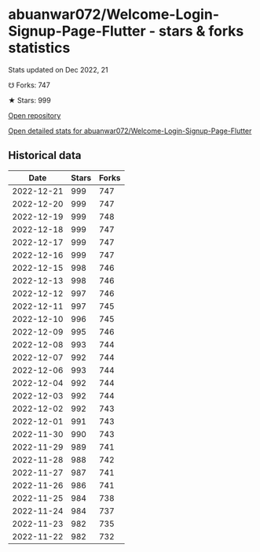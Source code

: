 # abuanwar072/Welcome-Login-Signup-Page-Flutter - stars & forks statistics

Stats updated on Dec 2022, 21

☋ Forks: 747

★ Stars: 999

[Open repository](https://github.com/abuanwar072/Welcome-Login-Signup-Page-Flutter)

[Open detailed stats for abuanwar072/Welcome-Login-Signup-Page-Flutter](https://reviewgithub.com/rep/abuanwar072/Welcome-Login-Signup-Page-Flutter)

## Historical data
| Date | Stars | Forks |
|------|-------|-------|
| 2022-12-21 | 999 | 747 | 
| 2022-12-20 | 999 | 747 | 
| 2022-12-19 | 999 | 748 | 
| 2022-12-18 | 999 | 747 | 
| 2022-12-17 | 999 | 747 | 
| 2022-12-16 | 999 | 747 | 
| 2022-12-15 | 998 | 746 | 
| 2022-12-13 | 998 | 746 | 
| 2022-12-12 | 997 | 746 | 
| 2022-12-11 | 997 | 745 | 
| 2022-12-10 | 996 | 745 | 
| 2022-12-09 | 995 | 746 | 
| 2022-12-08 | 993 | 744 | 
| 2022-12-07 | 992 | 744 | 
| 2022-12-06 | 993 | 744 | 
| 2022-12-04 | 992 | 744 | 
| 2022-12-03 | 992 | 744 | 
| 2022-12-02 | 992 | 743 | 
| 2022-12-01 | 991 | 743 | 
| 2022-11-30 | 990 | 743 | 
| 2022-11-29 | 989 | 741 | 
| 2022-11-28 | 988 | 742 | 
| 2022-11-27 | 987 | 741 | 
| 2022-11-26 | 986 | 741 | 
| 2022-11-25 | 984 | 738 | 
| 2022-11-24 | 984 | 737 | 
| 2022-11-23 | 982 | 735 | 
| 2022-11-22 | 982 | 732 | 

